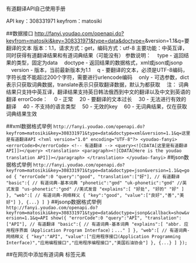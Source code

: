 ﻿有道翻译API自己使用手册

API key：308331971
keyfrom：matosiki

##数据接口
		http://fanyi.youdao.com/openapi.do?keyfrom=matosiki&key=308331971&type=data&doctype=<doctype>&version=1.1&q=要翻译的文本
		版本：1.1，请求方式：get，编码方式：utf-8
		主要功能：中英互译，同时获得有道翻译结果和有道词典结果（可能没有）
		参数说明：
		　type - 返回结果的类型，固定为data
		　doctype - 返回结果的数据格式，xml或json或jsonp
		　version - 版本，当前最新版本为1.1
		　q - 要翻译的文本，必须是UTF-8编码，字符长度不能超过200个字符，需要进行urlencode编码
		　only - 可选参数，dict表示只获取词典数据，translate表示只获取翻译数据，默认为都获取
		　注： 词典结果只支持中英互译，翻译结果支持英日韩法俄西到中文的翻译以及中文到英语的翻译
		errorCode：
		　0 - 正常
		　20 - 要翻译的文本过长
		　30 - 无法进行有效的翻译
		　40 - 不支持的语言类型
		　50 - 无效的key
		　60 - 无词典结果，仅在获取词典结果生效
		
##xml数据格式举例
			```
			http://fanyi.youdao.com/openapi.do?keyfrom=matosiki&key=308331971&type=data&doctype=xml&version=1.1&q=这里是有道翻译API
			<?xml version="1.0" encoding="UTF-8"?>
			<youdao-fanyi>
				<errorCode>0</errorCode>
				<!-- 有道翻译 -->
				<query><![CDATA[这里是有道翻译API]]></query>
				<translation>
					<paragraph><![CDATA[Here is the youdao translation API]]></paragraph>
				</translation>
			</youdao-fanyi>
			```
##json数据格式举例
			```
			http://fanyi.youdao.com/openapi.do?keyfrom=matosiki&key=308331971&type=data&doctype=json&version=1.1&q=good
			{
				"errorCode":0
				"query":"good",
				"translation":["好"], // 有道翻译
				"basic":{ // 有道词典-基本词典
					"phonetic":"gʊd"
					"uk-phonetic":"gʊd" //英式发音
					"us-phonetic":"ɡʊd" //美式发音
					"explains":[
						"好处",
						"好的"
						"好"
					]
				},
				"web":[ // 有道词典-网络释义
					{
						"key":"good",
						"value":["良好","善","美好"]
					},
					{...}
				]
			}
			```
##jsonp数据格式举例
			```
			http://fanyi.youdao.com/openapi.do?keyfrom=matosiki&key=308331971&type=data&doctype=jsonp&callback=show&version=1.1&q=API
			show({
				"errorCode":0
				"query":"API",
				"translation":["API"], // 有道翻译
				"basic":{ // 有道词典-基本词典
					"explains":[
						"abbr. 应用程序界面（Application Program Interface）；..."
					]
				},
				"web":[ // 有道词典-网络释义
					{
						"key":"API",
						"value":["应用程序接口(Application Programming Interface)","应用编程接口","应用程序编程接口","美国石油协会"]
					},
					{...}
				]
			});
			```
			
##在网页中添加有道词典 标签元素
<div id="YOUDAO_SELECTOR_WRAPPER" style="display:none; margin:0; border:0; padding:0; width:320px; height:240px;"></div>
<script type="text/javascript" src="http://fanyi.youdao.com/openapi.do?keyfrom=<keyfrom>&key=<key>&type=selector&version=1.2&translate=on" charset="utf-8"></script>
